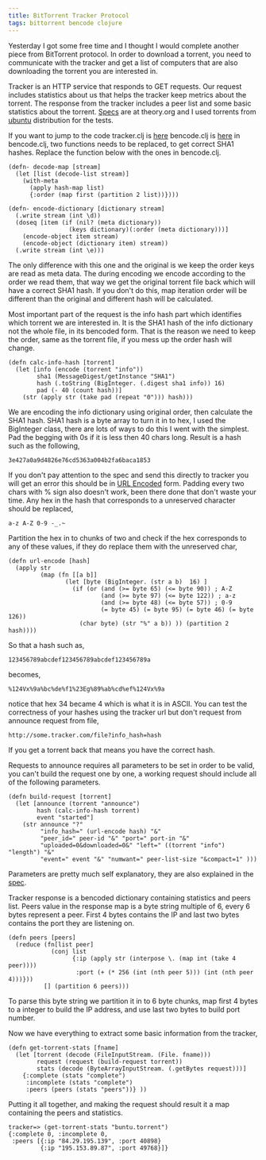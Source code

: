 ```yaml
---
title: BitTorrent Tracker Protocol
tags: bittorrent bencode clojure
---
```


Yesterday I got some free time and I thought I would complete another
piece from BitTorrent protocol. In order to download a torrent, you need
to communicate with the tracker and get a list of computers that are also
downloading the torrent you are interested in.

Tracker is an HTTP service that responds to GET requests. Our request
includes statistics about us that helps the tracker keep metrics about
the torrent. The response from the tracker includes a peer list and some
basic statistics about the
torrent. [Specs](http://wiki.theory.org/index.php/BitTorrentSpecification#Tracker_HTTP.2FHTTPS_Protocol)
are at theory.org and I used torrents from
[ubuntu](http://torrent.ubuntu.com:6969/) distribution for the tests.


If you want to jump to the code tracker.clj is
[here](/code/clojure/tracker.clj) bencode.clj is
[here](/code/clojure/bencode.clj)  in bencode.clj, two functions needs to
be replaced, to get correct SHA1 hashes. Replace the function below with
the ones in bencode.clj.

    (defn- decode-map [stream] 
      (let [list (decode-list stream)] 
        (with-meta 
          (apply hash-map list) 
          {:order (map first (partition 2 list))})))

    (defn- encode-dictionary [dictionary stream]
      (.write stream (int \d))
      (doseq [item (if (nil? (meta dictionary)) 
                     (keys dictionary)(:order (meta dictionary)))]
        (encode-object item stream)
        (encode-object (dictionary item) stream))
      (.write stream (int \e)))

The only difference with this one and the original is we keep the order
keys are read as meta data. The during encoding we encode according to
the order we read them, that way we get the original torrent file back
which will have a correct SHA1 hash. If you don't do this, map iteration
order will be different than the original and different hash will be
calculated.


Most important part of the request is the info hash part which
identifies which torrent we are interested in. It is the SHA1 hash of
the info dictionary not the whole file, in its bencoded form. That is
the reason we need to keep the order, same as the torrent file, if you
mess up the order hash will change.

    (defn calc-info-hash [torrent]
      (let [info (encode (torrent "info"))
            sha1 (MessageDigest/getInstance "SHA1")
            hash (.toString (BigInteger. (.digest sha1 info)) 16)
            pad (- 40 (count hash))]
        (str (apply str (take pad (repeat "0"))) hash)))

We are encoding the info dictionary using original order, then calculate the
SHA1 hash. SHA1 hash is a byte array to turn it in to hex, I used the
BigInteger class, there are lots of ways to do this I went with the
simplest. Pad the begging with 0s if it is less then 40 chars
long. Result is a hash such as the following,

    3e427a0a9d4826e76cd5363a004b2fa6baca1853

If you don't pay attention to the spec and send this directly to tracker
you will get an error this should be in [URL
Encoded](http://en.wikipedia.org/wiki/Percent-encoding) form. Padding
every two chars with % sign also doesn't work, been there done that
don't waste your time. Any hex in the hash that corresponds to a
unreserved character should be replaced, 

    a-z A-Z 0-9 -_.~

Partition the hex in to chunks of two and check if the hex corresponds
to any of these values, if they do replace them with the unreserved
char, 

    (defn url-encode [hash]
      (apply str
             (map (fn [[a b]] 
                    (let [byte (BigInteger. (str a b)  16) ]
                      (if (or (and (>= byte 65) (<= byte 90)) ; A-Z
                              (and (>= byte 97) (<= byte 122)) ; a-z
                              (and (>= byte 48) (<= byte 57)) ; 0-9
                              (= byte 45) (= byte 95) (= byte 46) (= byte 126))
                        (char byte) (str "%" a b)) )) (partition 2 hash))))

So that a hash such as,

    123456789abcdef123456789abcdef123456789a

becomes,

    %124Vx%9a%bc%de%f1%23Eg%89%ab%cd%ef%124Vx%9a

notice that hex 34 became 4 which is what it is in ASCII. You can test
the correctness of your hashes using the tracker url but don't request
from announce request from file,

    http://some.tracker.com/file?info_hash=hash

If you get a torrent back that means you have the correct hash.

Requests to announce requires all parameters to be set in order to be
valid, you can't build the request one by one, a working request should
include all of the following parameters.

    (defn build-request [torrent]
      (let [announce (torrent "announce")
            hash (calc-info-hash torrent)
            event "started"]
        (str announce "?" 
             "info_hash=" (url-encode hash) "&"
             "peer_id=" peer-id "&" "port=" port-in "&"
             "uploaded=0&downloaded=0&" "left=" ((torrent "info") "length") "&"
             "event=" event "&" "numwant=" peer-list-size "&compact=1" )))

Parameters are pretty much self explanatory, they are also explained in
the
[spec](http://wiki.theory.org/index.php/BitTorrentSpecification#Tracker_Request_Parameters). 

Tracker response is a bencoded dictionary containing statistics and
peers list. Peers value in the response map is a byte string multiple of
6, every 6 bytes  represent a peer. First 4 bytes contains the IP and last
two bytes contains the port they are listening on.

    (defn peers [peers]
      (reduce (fn[list peer]
                (conj list 
                      {:ip (apply str (interpose \. (map int (take 4 peer))))
                       :port (+ (* 256 (int (nth peer 5))) (int (nth peer 4)))}))
              [] (partition 6 peers)))

To parse this byte string we partition it in to 6 byte chunks, map first
4 bytes  to a integer to build the IP address, and use last two bytes to
build port number.

Now we have everything to extract some basic information from the
tracker,

    (defn get-torrent-stats [fname]
      (let [torrent (decode (FileInputStream. (File. fname)))
            request (request (build-request torrent))
            stats (decode (ByteArrayInputStream. (.getBytes request)))]
        {:complete (stats "complete") 
         :incomplete (stats "complete") 
         :peers (peers (stats "peers"))} ))

Putting it all together, and making the request should result it a map
containing the peers and statistics.

    tracker=> (get-torrent-stats "buntu.torrent")
    {:complete 0, :incomplete 0, 
     :peers [{:ip "84.29.195.139", :port 40898} 
             {:ip "195.153.89.87", :port 49768}]}

